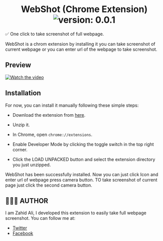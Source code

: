 


<div align="center">
	<h1>WebShot (Chrome Extension)<br>
	<img alt="version: 0.0.1" src="https://img.shields.io/badge/version-v0.0.1-green">
	</h1>
</div>


✅ One click to take screenshot of full webpage.

WebShot is a chrom extension by installing it you can take screenshot of current webpage
or you can enter url of the webpage to take screenshot.

## Preview

[![Watch the video](https://i.ibb.co/n18M1Qg/Annotation-2020-07-26-050353.png)](https://www.youtube.com/watch?v=BNuwq6LwkC4)


## Installation

For now, you can install it manually following these simple steps:

- Download the extension from [here](https://github.com/zahidalidev/webshot-chrom-extension/archive/master.zip).

- Unzip it.

- In Chrome, open `chrome://extensions`.

- Enable Developer Mode by clicking the toggle switch in the top right corner.

- Click the LOAD UNPACKED button and select the extension directory you just unzipped.

WebShot has been successfully installed. Now you can just click Icon and enter url of 
webpage press camera button. TO take screenshot of current page just click the second camera button. 



## 👨🏻‍💻 AUTHOR

I am Zahid Ali, I developed this extension to easily take full webpage screenshot. 
You can follow me at:

- [Twitter](https://twitter.com/ZahidAl94440892)
- [Facebook](https://www.facebook.com/engr.zahid.92754)

